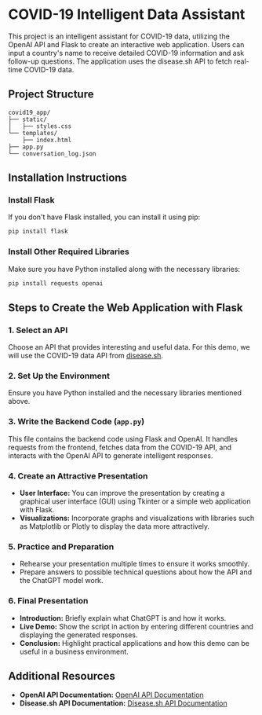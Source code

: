 
# COVID-19 Intelligent Data Assistant

This project is an intelligent assistant for COVID-19 data, utilizing the OpenAI API and Flask to create an interactive web application. Users can input a country's name to receive detailed COVID-19 information and ask follow-up questions. The application uses the disease.sh API to fetch real-time COVID-19 data.

## Project Structure

```
covid19_app/
├── static/
│   ├── styles.css
└── templates/
    ├── index.html
├── app.py
└── conversation_log.json
```

## Installation Instructions

### Install Flask

If you don't have Flask installed, you can install it using pip:

```bash
pip install flask
```

### Install Other Required Libraries

Make sure you have Python installed along with the necessary libraries:

```bash
pip install requests openai
```

## Steps to Create the Web Application with Flask

### 1. Select an API

Choose an API that provides interesting and useful data. For this demo, we will use the COVID-19 data API from [disease.sh](https://disease.sh/).

### 2. Set Up the Environment

Ensure you have Python installed and the necessary libraries mentioned above.

### 3. Write the Backend Code (`app.py`)

This file contains the backend code using Flask and OpenAI. It handles requests from the frontend, fetches data from the COVID-19 API, and interacts with the OpenAI API to generate intelligent responses.


### 4. Create an Attractive Presentation

- **User Interface:** You can improve the presentation by creating a graphical user interface (GUI) using Tkinter or a simple web application with Flask.
- **Visualizations:** Incorporate graphs and visualizations with libraries such as Matplotlib or Plotly to display the data more attractively.

### 5. Practice and Preparation

- Rehearse your presentation multiple times to ensure it works smoothly.
- Prepare answers to possible technical questions about how the API and the ChatGPT model work.

### 6. Final Presentation

- **Introduction:** Briefly explain what ChatGPT is and how it works.
- **Live Demo:** Show the script in action by entering different countries and displaying the generated responses.
- **Conclusion:** Highlight practical applications and how this demo can be useful in a business environment.

## Additional Resources

- **OpenAI API Documentation:** [OpenAI API Documentation](https://beta.openai.com/docs/)
- **Disease.sh API Documentation:** [Disease.sh API Documentation](https://disease.sh/docs/)

